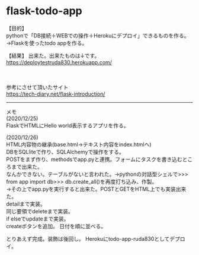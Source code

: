 # flask-todo-app
【目的】  
pythonで「DB接続＋WEBでの操作＋Herokuにデプロイ」できるものを作る。→Flaskを使ったtodo appを作る。

【結果】
出来た。出来たものは↓です。  
https://deploytestruda830.herokuapp.com/  

　  
   

参考にさせて頂いたサイト  
https://tech-diary.net/flask-introduction/




---------------------------------------------------------------------------------------
メモ  
(2020/12/25)  
FlaskでHTMLにHello world表示するアプリを作る。  

(2020/12/26)  
HTML内容物の継承(base.html→テキスト内容をindex.htmlへ)  
DBをSQLliteで作り、SQLAlchemyで操作をする。  
POSTをまず作り、methodsでapp.pyと連携。フォームにタスクを書き込むところまで出来た。  
なんかできない。テーブルがないと言われた。→pythonの対話型シェルで>>> from app import db>>> db.create_all()を再度打ち込み、作製。  
→その上でapp.pyを実行すると出来た。POSTとGETをHTML上でも実装出来た。    
detailまで実装。  
同じ要領でdeleteまで実装。  
if elseでupdateまで実装。  
createボタンを追加。
日付を順に並べる。

とりあえず完成。装飾は後回し。
Herokuにtodo-app-ruda830としてデプロイ。  
